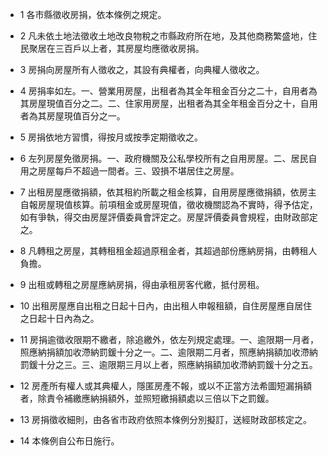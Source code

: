 * 1 各市縣徵收房捐，依本條例之規定。

* 2 凡未依土地法徵收土地改良物稅之市縣政府所在地，及其他商務繁盛地，住民聚居在三百戶以上者，其房屋均應徵收房捐。

* 3 房捐向房屋所有人徵收之，其設有典權者，向典權人徵收之。

* 4 房捐率如左。一、營業用房屋，出租者為其全年租金百分之二十，自用者為其房屋現值百分之二。二、住家用房屋，出租者為其全年租金百分之十，自用者為其房屋現值百分之一。

* 5 房捐依地方習慣，得按月或按季定期徵收之。

* 6 左列房屋免徵房捐。一、政府機關及公私學校所有之自用房屋。二、居民自用之房屋每戶不超過一間者。三、毀損不堪居住之房屋。

* 7 出租房屋應徵捐額，依其租約所載之租金核算，自用房屋應徵捐額，依房主自報房屋現值核算。前項租金或房屋現值，徵收機關認為不實時，得予估定，如有爭執，得交由房屋評價委員會評定之。房屋評價委員會規程，由財政部定之。

* 8 凡轉租之房屋，其轉租租金超過原租金者，其超過部份應納房捐，由轉租人負擔。

* 9 出租或轉租之房屋應納房捐，得由承租房客代繳，抵付房租。

* 10 出租房屋應自出租之日起十日內，由出租人申報租額，自住房屋應自居住之日起十日內為之。

* 11 房捐逾徵收限期不繳者，除追繳外，依左列規定處理。一、逾限期一月者，照應納捐額加收滯納罰鍰十分之一。二、逾限期二月者，照應納捐額加收滯納罰鍰十分之三。三、逾限期三月以上者，照應納捐額加收滯納罰鍰十分之五。

* 12 房產所有權人或其典權人，隱匿房產不報，或以不正當方法希圖短漏捐額者，除責令補繳應納捐額外，並照短繳捐額處以三倍以下之罰鍰。

* 13 房捐徵收細則，由各省市政府依照本條例分別擬訂，送經財政部核定之。

* 14 本條例自公布日施行。

